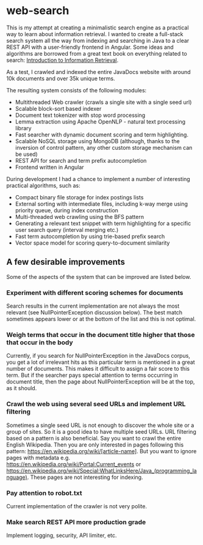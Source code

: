 # web-search
This is my attempt at creating a minimalistic search engine as a practical way to learn about information retrieval. I wanted to create a full-stack search system all the way from indexing and searching in Java to a clear REST API with a user-friendly frontend in Angular. Some ideas and algorithms are borrowed from a great text book on everything related to search: [Introduction to Information Retrieval](https://nlp.stanford.edu/IR-book/information-retrieval-book.html).

As a test, I crawled and indexed the entire JavaDocs website with around 10k documents and over 35k unique terms.

The resulting system consists of the following modules:

+ Multithreaded Web crawler (crawls a single site with a single seed url)
+ Scalable block-sort based indexer
+ Document text tokenizer with stop word processing
+ Lemma extraction using Apache OpenNLP - natural text processing library
+ Fast searcher with dynamic document scoring and term highlighting. 
+ Scalable NoSQL storage using MongoDB (although, thanks to the inversion of control pattern, any other custom storage mechanism can be used)
+ REST API for search and term prefix autocompletion
+ Frontend written in Angular

During development I had a chance to implement a number of interesting practical algorithms, such as:

+ Compact binary file storage for index postings lists
+ External sorting with intermediate files, including k-way merge using priority queue, during index construction
+ Multi-threaded web crawling using the BFS pattern
+ Generating a relevant text snippet with term highlighting for a specific user search query (interval merging etc.)
+ Fast term autocompletion by using trie-based prefix search
+ Vector space model for scoring query-to-document similarity

## A few desirable improvements
Some of the aspects of the system that can be improved are listed below.
### Experiment with different scoring schemes for documents
Search results in the current implementation are not always the most relevant (see NullPointerException discussion below). The best match sometimes appears lower or at the bottom of the list and this is not optimal. 
### Weigh terms that occur in the document title higher that those that occur in the body
Currently, if you search for NullPointerException in the JavaDocs corpus, you get a lot of irrelevant hits as this particular term is mentioned in a great number of documents. This makes it difficult to assign a fair score to this term. But if the searcher pays special attention to terms occurring in document title, then the page about NullPointerException will be at the top, as it should.
### Crawl the web using several seed URLs and implement URL filtering
Sometimes a single seed URL is not enough to discover the whole site or a group of sites. So it is a good idea to have multiple seed URLs. 
URL filtering based on a pattern is also beneficial. Say you want to crawl the entire English Wikipedia. Then you are only interested in pages following this pattern: https://en.wikipedia.org/wiki/[article-name]. But you want to ignore pages with metadata e.g. https://en.wikipedia.org/wiki/Portal:Current_events or https://en.wikipedia.org/wiki/Special:WhatLinksHere/Java_(programming_language). These pages are not interesting for indexing.
### Pay attention to robot.txt
Current implementation of the crawler is not very polite.
### Make search REST API more production grade
Implement logging, security, API limiter, etc.
